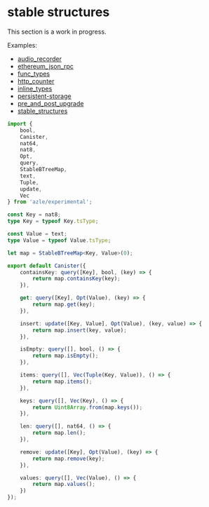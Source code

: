 # stable structures

This section is a work in progress.

Examples:

- [audio_recorder](https://github.com/demergent-labs/azle/tree/main/examples/audio_recorder)
- [ethereum_json_rpc](https://github.com/demergent-labs/azle/tree/main/examples/ethereum_json_rpc)
- [func_types](https://github.com/demergent-labs/azle/tree/main/examples/func_types)
- [http_counter](https://github.com/demergent-labs/azle/tree/main/examples/motoko_examples/http_counter)
- [inline_types](https://github.com/demergent-labs/azle/tree/main/examples/inline_types)
- [persistent-storage](https://github.com/demergent-labs/azle/tree/main/examples/motoko_examples/persistent-storage)
- [pre_and_post_upgrade](https://github.com/demergent-labs/azle/tree/main/examples/pre_and_post_upgrade)
- [stable_structures](https://github.com/demergent-labs/azle/tree/main/examples/stable_structures)

```typescript
import {
    bool,
    Canister,
    nat64,
    nat8,
    Opt,
    query,
    StableBTreeMap,
    text,
    Tuple,
    update,
    Vec
} from 'azle/experimental';

const Key = nat8;
type Key = typeof Key.tsType;

const Value = text;
type Value = typeof Value.tsType;

let map = StableBTreeMap<Key, Value>(0);

export default Canister({
    containsKey: query([Key], bool, (key) => {
        return map.containsKey(key);
    }),

    get: query([Key], Opt(Value), (key) => {
        return map.get(key);
    }),

    insert: update([Key, Value], Opt(Value), (key, value) => {
        return map.insert(key, value);
    }),

    isEmpty: query([], bool, () => {
        return map.isEmpty();
    }),

    items: query([], Vec(Tuple(Key, Value)), () => {
        return map.items();
    }),

    keys: query([], Vec(Key), () => {
        return Uint8Array.from(map.keys());
    }),

    len: query([], nat64, () => {
        return map.len();
    }),

    remove: update([Key], Opt(Value), (key) => {
        return map.remove(key);
    }),

    values: query([], Vec(Value), () => {
        return map.values();
    })
});
```
